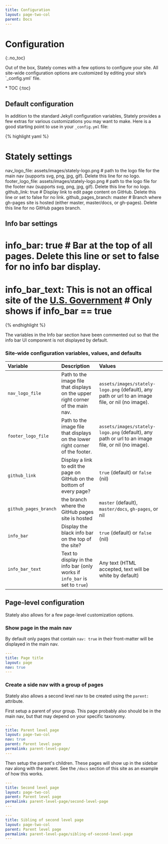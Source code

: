 ```yaml
---
title: Configuration
layout: page-two-col
parent: Docs
---
```


# Configuration
{:.no_toc}

<p class="text-intro" markdown="1">Out of the box, Stately comes with a few options to configure your site. All site-wide configuration options are customized by editing your site’s `_config.yml` file.</p>

<div class="pl-4" markdown="1">
* TOC
{:toc}
</div>


## Default configuration

In addition to the standard Jekyll configuration variables, Stately provides a few extras for various customizations you may want to make. Here is a good starting point to use in your `_config.yml` file:

<div class="code-example border rounded-1">

{% highlight yaml %}
# Stately settings
nav_logo_file: assets/images/stately-logo.png # path to the logo file for the main nav (supports svg, png, jpg, gif). Delete this line for no logo.
footer_logo_file: assets/images/stately-logo.png # path to the logo file for the footer nav (supports svg, png, jpg, gif). Delete this line for no logo.
github_link: true # Display link to edit page content on GitHub. Delete this line or set to false for no link.
github_pages_branch: master # Branch where gh-pages site is hosted (either master, master/docs, or gh-pages). Delete this line for no GitHub pages branch.

## Info bar settings
# info_bar: true # Bar at the top of all pages. Delete this line or set to false for no info bar display.
# info_bar_text: This is not an offical site of the <a href="//usa.gov" class="text-white text-underline">U.S. Government</a> # Only shows if info_bar == true
{% endhighlight %}

</div>

The variables in the Info bar section have been commented out so that the info bar UI component is not displayed by default.

### Site-wide configuration variables, values, and defaults

<div class="text-small" markdown="1">

| Variable              | Description   | Values  |
|:----------------------|:--------------|:--------|
| `nav_logo_file`           | Path to the image file that displays on the upper right corner of the main nav. | `assets/images/stately-logo.png` (default), any path or url to an image file, or nil (no image). |
| `footer_logo_file`           | Path to the image file that displays on the lower right corner of the footer. | `assets/images/stately-logo.png` (default), any path or url to an image file, or nil (no image). |
| `github_link`         | Display a link to edit the page on GitHub on the bottom of every page? | `true` (default) or `false` (nil) |
| `github_pages_branch` | the branch where the GitHub pages site is hosted |  `master` (default), `master/docs`, `gh-pages`, or nil |
| `info_bar` | Display the black info bar on the top of the site? |  `true` (default) or `false` (nil) |
| `info_bar_text` | Text to display in the info bar (only works if `info_bar` is set to `true`) | Any text (HTML accepted, text will be white by default) |

</div>

## Page-level configuration

Stately also allows for a few page-level customization options.

### Show page in the main nav

By default only pages that contain `nav: true` in their front-matter will be displayed in the main nav.

```yaml
---
title: Page title
layout: page
nav: true
---
```

### Create a side nav with a group of pages

Stately also allows a second level nav to be created using the `parent:` attribute.

First setup a parent of your group. This page probably also should be in the main nav, but that may depend on your specific taxonomy.

```yaml
---
title: Parent level page
layout: page-two-col
nav: true
parent: Parent level page
permalink: parent-level-page/
---
```

Then setup the parent's children. These pages will show up in the sidebar nav along with the parent. See the `/docs` section of this site as an example of how this works.

```yaml
---
title: Second level page
layout: page-two-col
parent: Parent level page
permalink: parent-level-page/second-level-page
---
```

```yaml
---
title: Sibling of second level page
layout: page-two-col
parent: Parent level page
permalink: parent-level-page/sibling-of-second-level-page
---
```
